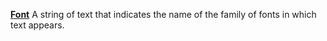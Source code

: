[**Font**](properties-text.md) A string of text that indicates the name of the family of fonts in which text appears.
